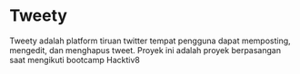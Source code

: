 # Tweety

Tweety adalah platform tiruan twitter tempat pengguna dapat memposting, mengedit, dan menghapus tweet. Proyek ini adalah proyek berpasangan saat mengikuti bootcamp Hacktiv8

